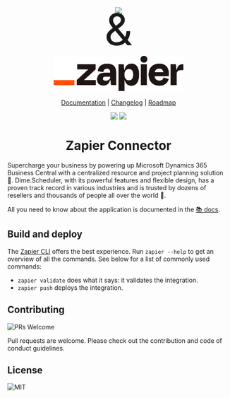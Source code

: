 <div align="center">
<img src="https://cdn.dimescheduler.com/dime-scheduler/Dime.Scheduler-Black.svg" height="80px" />
</div>

<div align="center" style="font-size:100px;margin-top:-30px">
&
</div>

<div align="center">
<img src="assets/zapier.png" height="80px" />
</div>

<p align="center">
  <a href="https://docs.dimescheduler.com">Documentation</a> |
  <a href="https://docs.dimescheduler.com/history">Changelog</a> |
  <a href="https://docs.dimescheduler.com/roadmap">Roadmap</a>
</p>

<div align="center">  
  <img src="https://img.shields.io/:license-mit-brightgreen.svg?style=flat-square" />
  <img src="https://img.shields.io/badge/PRs-welcome-brightgreen.svg?style=flat-square" />
</div>

<h1 align="center"> Zapier Connector</h1>

Supercharge your business by powering up Microsoft Dynamics 365 Business Central with a centralized resource and project planning solution 📅. Dime.Scheduler, with its powerful features and flexible design, has a proven track record in various industries and is trusted by dozens of resellers and thousands of people all over the world 🚀.

All you need to know about the application is documented in the [📚 docs](docs.dimescheduler.com).

## Build and deploy

The [Zapier CLI](https://platform.zapier.com/cli_tutorials/getting-started) offers the best experience. Run `zapier --help` to get an overview of all the commands. See below for a list of commonly used commands:

- `zapier validate` does what it says: it validates the integration.
- `zapier push` deploys the integration.

## Contributing

![PRs Welcome](https://img.shields.io/badge/PRs-welcome-brightgreen.svg?style=flat-square)

Pull requests are welcome. Please check out the contribution and code of conduct guidelines.

## License

![MIT](https://img.shields.io/:license-mit-brightgreen.svg?style=flat-square)


